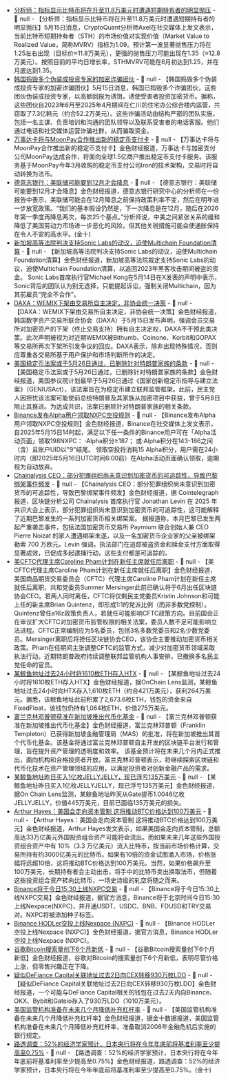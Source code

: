 - [分析师：指标显示比特币将在升至11.8万美元时遭遇短期持有者的明显抛压](https://x.com/AxelAdlerJr/status/1922898788173115691) - 📰 null - 【分析师：指标显示比特币将在升至11.8万美元时遭遇短期持有者的明显抛压】5月15日消息，CryptoQuant分析师Axel在社交媒体上发文表示，当前比特币短期持有者（STH）的市场价值对实现价值（Market Value to Realized Value，简称MVRV）指标为1.09。预计第一波显著抛售压力将在1.25左右出现（目标价≈11.8万美元），更强的抛售压力可能出现在1.35（≈12.8万美元）。按照目前的平均日增长率，STHMVRV可能在6月初达到1.25，并在月底达到1.35。
- [韩国捣毁多个伪装成投资专家的加密诈骗团伙]() - 📰 null - 【韩国捣毁多个伪装成投资专家的加密诈骗团伙】5月15日消息，韩国已捣毁多个诈骗团伙，这些团伙伪装成投资专家，以高额回报为诱饵，诱使受害者投资加密货币。据称，这些团伙自2023年6月至2025年4月期间在仁川的住宅办公综合楼内运营，共窃取了7.3亿韩元（约合52.2万美元）。这些诈骗活动由结构严密的团队实施，包括一名主谋、负责培训和沟通的团队领导以及联系受害者的电话客服。他们通过电话和社交媒体运营诈骗社群，从而骗取资金。
- [万事达卡将与MoonPay合作推出新的稳定币支付卡](https://decrypt.co/320171/mastercard-new-stablecoin-cards-moonpay) - 📰 null - 【万事达卡将与MoonPay合作推出新的稳定币支付卡】金色财经报道，万事达卡与加密支付公司MoonPay达成合作，将面向全球1.5亿商户推出稳定币支付卡服务。该服务基于MoonPay今年3月收购的稳定币支付公司Iron的技术架构，交易时将自动转换为法币。
- [德意志银行：美联储可能要到12月才会降息]() - 📰 null - 【德意志银行：美联储可能要到12月才会降息】金色财经报道，德意志银行研究中心的分析师在一份报告中表示，美联储可能会在12月降息之前保持政策利率不变，然后在明年进一步放宽政策。“我们的基本假设仍然是，下一次降息是在12月，随后在2026年第一季度再降息两次，每次25个基点。”分析师说，中美之间紧张关系的缓和降低了美国劳动力市场进一步恶化的风险，但其他关税措施可能会使通胀保持在令人不安的高水平。(金十)
- [新加坡高等法院判决支持Sonic Labs的动议，迫使Multichain Foundation清算](https://cointelegraph.com/news/sonic-labs-wins-judgment-multichain-foundation-to-wind-up) - 📰 null - 【新加坡高等法院判决支持Sonic Labs的动议，迫使Multichain Foundation清算】金色财经报道，新加坡高等法院裁定支持Sonic Labs的动议，迫使Multichain Foundation清算，以追回2023年黑客攻击期间被盗的资金。 
Sonic Labs首席执行官Michael Kong在5月14日在X发表的声明中表示，Sonic背后的团队认为别无选择，只能提起诉讼，强制关闭Multichain，因为其前雇员“完全不合作”。
- [DAXA：WEMIX下架由交易所自主决定，非协会统一决策](https://n.news.naver.com/mnews/article/008/0005194529?sid=101) - 📰 null - 【DAXA：WEMIX下架由交易所自主决定，非协会统一决策】金色财经报道，韩国数字资产交易所联合协会（DAXA）于5月15日发布声明，强调会员交易所对加密资产的下架（终止交易支持）拥有自主决定权，DAXA不干预此类决策。此次声明被视为对近期WEMIX被Bithumb、Coinone、Korbit和GOPAX等交易所再次下架所引发争议的回应。DAXA表示，除非出现特殊情况，否则应尊重各交易所基于用户保护和市场判断所作的决定。
- [美国稳定币法案或于5月26日通过，已删除针对特朗普家族的条款](https://cointelegraph.com/news/stablecoin-bill-wont-target-trump-senate-could-pass-may-26) - 📰 null - 【美国稳定币法案或于5月26日通过，已删除针对特朗普家族的条款】金色财经报道，美国参议院计划最早于5月26日通过《国家创新稳定币指导与建立法案》（GENIUSAct），该法案旨在为稳定币建立联邦监管框架。此前，民主党人因担忧该法案可能使前总统特朗普及其家族从加密项目中获益，曾于5月8日阻止其推进。为达成共识，法案已删除针对特朗普家族的相关条款。
- [Binance发布Alpha用户领取NXPC空投规则](https://x.com/binance/status/1922888013685850437) - 📰 null - 【Binance发布Alpha用户领取NXPC空投规则】金色财经报道，Binance在社交媒体上发文表示，自2025年5月15日14时起，满足以下任一条件的Binance用户可在「Alpha活动页面」领取198NXPC： 
·Alpha积分≥187； 
或·Alpha积分在143-186之间（含）且账户UID以"9"结尾。 
领取空投将消耗15 Alpha积分，用户需在24小时内（即2025年5月16日UTC时间6:00前）在Alpha活动页面确认领取，逾期视为自动放弃。
- [Chainalysis CEO：部分犯罪组织尚未意识到加密货币的可追踪性，导致巴黎绑架事件频发](https://cointelegraph.com/news/paris-attacks-criminals-see-crypto-untraceable-chainalysis) - 📰 null - 【Chainalysis CEO：部分犯罪组织尚未意识到加密货币的可追踪性，导致巴黎绑架事件频发】金色财经报道，据 Cointelegraph 报道，区块链分析公司 Chainalysis 首席执行官 Jonathan Levin 在 2025 年共识大会上表示，部分犯罪组织尚未意识到加密货币的可追踪性，这可能解释了近期巴黎发生的一系列加密货币相关绑架案。 
据报道称，本月巴黎已发生两起严重袭击事件，包括法国加密货币交易所 Paymium 联合创始人兼 CEO Pierre Noizat 的家人遭遇绑架未遂，以及一名加密货币企业家的父亲被绑架勒索 700 万欧元。Levin 强调，执法部门在追踪被盗资金和赎金支付方面取得显著成效，已促成多起逮捕行动，这些支付都是可追踪的。
- [美CFTC代理主席Caroline Pham计划在新任主席就任后离职](https://www.coindesk.com/markets/2025/05/14/chainproof-combats-ethereum-slashing-losses-with-guaranteed-yearly-yields) - 📰 null - 【美CFTC代理主席Caroline Pham计划在新任主席就任后离职】金色财经报道，美国商品期货交易委员会（CFTC）代理主席Caroline Pham计划在新任主席就任后离职，共和党委员Summer Mersinger此前已确认将于6月出任区块链协会CEO。若两人同时离任，CFTC将仅剩民主党委员Kristin Johnson和可能上任的新主席Brian Quintenz，即形成1:1的党派比例（而非多数党控制）。 
Quintenz曾任a16z政策负责人，若就任可能影响CFTC政策方向。目前国会正在审议扩大CFTC对加密货币监管权限的相关法案，委员人数不足可能影响立法进程。CFTC正常编制应为5名委员，包括3名多数党委员和2名少数党委员。Mersinger离职后将担任区块链协会CEO，该协会主要推动加密货币相关政策。Pham在任期间主张调整CFTC的监管方式，减少对加密货币领域采取执法行动。近期特朗普政府持续调整联邦监管机构人事安排，已撤换多名民主党任命的官员。
- [某鲸鱼地址过去24小时将1610枚ETH存入HTX](https://x.com/OnchainLens/status/1922882176359813137) - 📰 null - 【某鲸鱼地址过去24小时将1610枚ETH存入HTX】金色财经报道，据OnChain Lens监测，某鲸鱼地址过去24小时向HTX存入1,610枚ETH（约合421万美元），获利264万美元。据悉，该鲸鱼地址此前积累了2,673.6枚ETH，钱包的资金来自FixedFloat，该钱包仍持有1,064枚ETH，价值275万美元。
- [富兰克林邓普顿获准在新加坡推出代币化基金]() - 📰 null - 【富兰克林邓普顿获准在新加坡推出代币化基金】金色财经报道，富兰克林邓普顿（Franklin Templeton）已获得新加坡金融管理局（MAS）的批准，将在新加坡推出其首个代币化基金。该基金将通过富兰克林邓普顿自主开发的区块链平台发行和管理，旨在提升资产管理的透明度和效率。 
该基金预计将在未来几个月内正式推出，面向机构和合格投资者开放。富兰克林邓普顿表示，将继续探索区块链和代币化技术在资产管理领域的应用，以满足投资者对创新金融产品的需求。
- [某鲸鱼地址昨日买入1亿枚JELLYJELLY，现已浮亏135万美元](https://x.com/OnchainLens/status/1922874836944347390) - 📰 null - 【某鲸鱼地址昨日买入1亿枚JELLYJELLY，现已浮亏135万美元】金色财经报道，据On Chain Lens监测，某鲸鱼地址昨天从Gate提币1.0046亿枚JELLYJELLY，价值445万美元，目前已面临135万美元的损失。
- [Arthur Hayes：美国会走向资本管制 这将推动BTC价格达到100万美元](https://www.jinse.cn/blockchain/3713997.html) - 📰 null - 【Arthur Hayes：美国会走向资本管制 这将推动BTC价格达到100万美元】金色财经报道，Arthur Hayes发文表示，如果美国会走向资本管制，总额高达33万亿美元外国投资组合资产可能将会流出。而如果未来几年这些外国投资组合资产中有 10%（3.3 万亿美元）流入比特币，按当前市场价格计算，交易所持有约3000亿美元的比特币。如果有10倍的资金试图涌入市场，价格涨幅将远超10倍，这将推动BTC价格达到100万美元。当然，如果价格飙升至 100万美元，长期持有者会主动出击，将手中的比特币卖出换取法币，但随着这些投资组合资产转向比特币，一场史诗级的轧空将随之而来。
- [Binance将于今日15:30上线NXPC交易]() - 📰 null - 【Binance将于今日15:30上线NXPC交易】金色财经报道，据官方消息，Binance将于北京时间今日15:30上线Nexpace(NXPC)，并开通USDT、USDC、BNB、FDUSD和TRY交易对。NXPC将被添加种子标签。
- [Binance HODLer空投上线Nexpace (NXPC)]() - 📰 null - 【Binance HODLer空投上线Nexpace (NXPC)】金色财经报道，据官方消息，Binance HODLer空投上线Nexpace (NXPC)。
- [谷歌Bitcoin搜索量创下6个月新低](https://x.com/Cointelegraph/status/1922872298660335865) - 📰 null - 【谷歌Bitcoin搜索量创下6个月新低】金色财经报道，谷歌对Bitcoin的搜索量创下6个月新低，表明尽管价格上涨，但零售兴趣正在下降。
- [疑似DeFiance Capital关联地址过去2日向CEX转移930万枚LDO](https://x.com/lookonchain/status/1922871817632374952) - 📰 null - 【疑似DeFiance Capital关联地址过去2日向CEX转移930万枚LDO】金色财经报道，一个可能与DeFiance Capital相关的钱包在过去2天内向Binance、OKX、Bybit和Gateio存入了930万LDO（1010万美元）。
- [美国监管机构准备在未来几个月降低补充杠杆率]() - 📰 null - 【美国监管机构准备在未来几个月降低补充杠杆率】金色财经报道，据金十数据报道，美国监管机构准备在未来几个月降低补充杠杆率，准备取消2008年金融危机后实施的银行规定。
- [路透调查：52%的经济学家预计，日本央行将在今年年底前将基准利率至少提高至0.75%]() - 📰 null - 【路透调查：52%的经济学家预计，日本央行将在今年年底前将基准利率至少提高至0.75%】金色财经报道，路透调查：52%的经济学家预计，日本央行将在今年年底前将基准利率至少提高至0.75%。(金十)
